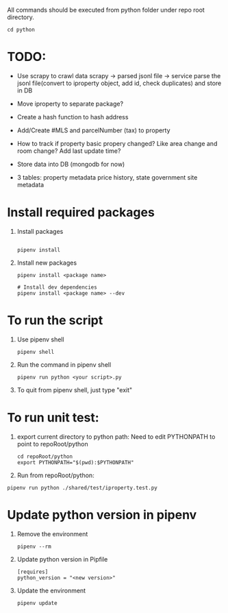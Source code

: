 All commands should be executed from python folder under repo root directory.
```shell
cd python
```

# TODO:
- Use scrapy to crawl data
scrapy -> parsed jsonl file -> service parse the jsonl file(convert to iproperty object, add id, check duplicates) and store in DB
- Move iproperty to separate package?
- Create a hash function to hash address
- Add/Create #MLS and parcelNumber (tax) to property
- How to track if property basic propery changed? Like area change and room change? Add last update time?
- Store data into DB (mongodb for now)


- 3 tables:
property metadata
price history, state
government site metadata

# Install required packages
1. Install packages
    ```shell

    pipenv install
    ```

2. Install new packages
    ```shell
    pipenv install <package name>

    # Install dev dependencies
    pipenv install <package name> --dev
    ```

# To run the script
1. Use pipenv shell
    ```shell
    pipenv shell
    ```

2. Run the command in pipenv shell
    ```shell
    pipenv run python <your script>.py
    ```

3. To quit from pipenv shell, just type "exit"

# To run unit test:
1. export current directory to python path:
    Need to edit PYTHONPATH to point to repoRoot/python
    ```shell
    cd repoRoot/python
    export PYTHONPATH="$(pwd):$PYTHONPATH"
    ```

2. Run from repoRoot/python:
```shell
pipenv run python ./shared/test/iproperty.test.py
```

# Update python version in pipenv

1. Remove the environment
    ```shell
    pipenv --rm
    ```

2. Update python version in Pipfile
    ```shell
    [requires]
    python_version = "<new version>"
    ```

2. Update the environment
    ```shell
    pipenv update
    ```
